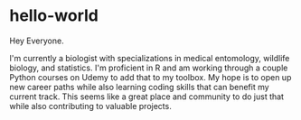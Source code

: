 # hello-world

Hey Everyone.

I'm currently a biologist with specializations in medical entomology, wildlife biology, and statistics. I'm proficient in R and am working through a couple Python courses on Udemy to add that to my toolbox. My hope is to open up new career paths while also learning coding skills that can benefit my current track. This seems like a great place and community to do just that while also contributing to valuable projects.
